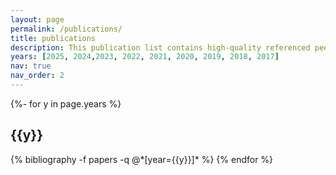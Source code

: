 ```yaml
---
layout: page
permalink: /publications/
title: publications
description: This publication list contains high-quality referenced peer-reviewed proceedings and journals. There are more workshop papers which are included in my CV.
years: [2025, 2024,2023, 2022, 2021, 2020, 2019, 2018, 2017]
nav: true
nav_order: 2
---
```

<!-- _pages/publications.md -->
<div class="publications">

{%- for y in page.years %}
  <h2 class="year">{{y}}</h2>
  {% bibliography -f papers -q @*[year={{y}}]* %}
{% endfor %}

</div>
